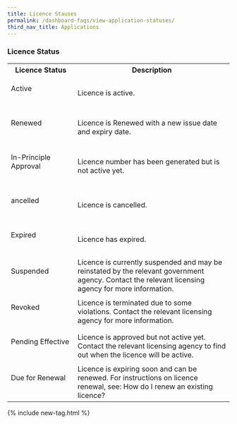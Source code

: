 ```yaml
---
title: Licence Stauses
permalink: /dashboard-faqs/view-application-statuses/
third_nav_title: Applications
---
```


### Licence Status

<table>
<tr>
<th style='width: 30%;'><b>Licence Status</b></th>
<th style='width: auto;'><b>Description</b></th>
</tr>
<tr>
<td><p id="status-border" class="green">Active</p><br></td>
<td>Licence is active.</td>
</tr>
<tr>
<td><p id="status-border" class="green">Renewed</p><br></td>
<td>Licence is Renewed with a new issue date and expiry date.</td>
</tr>
<tr>
<td><p id="status-border" class="green">In-Principle Approval</p><br></td>
<td>Licence number has been generated but is not active yet.</td>
</tr>
<tr>
<td><p id="status-border" class="orange">ancelled</p><br></td>
<td>Licence is cancelled.</td>
</tr>
<tr>
<td><p id="status-border" class="red">Expired</p><br></td>
<td>Licence has expired.</td>
</tr>
<tr>
<td><p id="status-border" class="red">Suspended</p><br></td>
<td>Licence is currently suspended and may be reinstated by the relevant government agency. Contact the relevant licensing agency for more information.</td>
</tr>
<tr>
<td><p id="status-border" class="red">Revoked</p><br></td>
<td>Licence is terminated due to some violations. Contact the relevant licensing agency for more information.</td>
</tr>
<tr>
<td><p id="status-border" class="blue">Pending Effective</p><br></td>
<td>Licence is approved but not active yet. Contact the relevant licensing agency to find out when the licence will be active.</td>
</tr>
<tr>
<td><p id="status-border" class="orange">Due for Renewal</p><br></td>
<td>Licence is expiring soon and can be renewed. For instructions on licence renewal, see: How do I renew an existing licence?</td>
</tr>
</table>

{% include new-tag.html %}